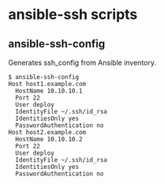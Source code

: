# ansible-ssh scripts

## ansible-ssh-config

Generates ssh\_config from Ansible inventory.

```
$ ansible-ssh-config
Host host1.example.com
  HostName 10.10.10.1
  Port 22
  User deploy
  IdentityFile ~/.ssh/id_rsa
  IdentitiesOnly yes
  PasswordAuthentication no
Host host2.example.com
  HostName 10.10.10.2
  Port 22
  User deploy
  IdentityFile ~/.ssh/id_rsa
  IdentitiesOnly yes
  PasswordAuthentication no
```
